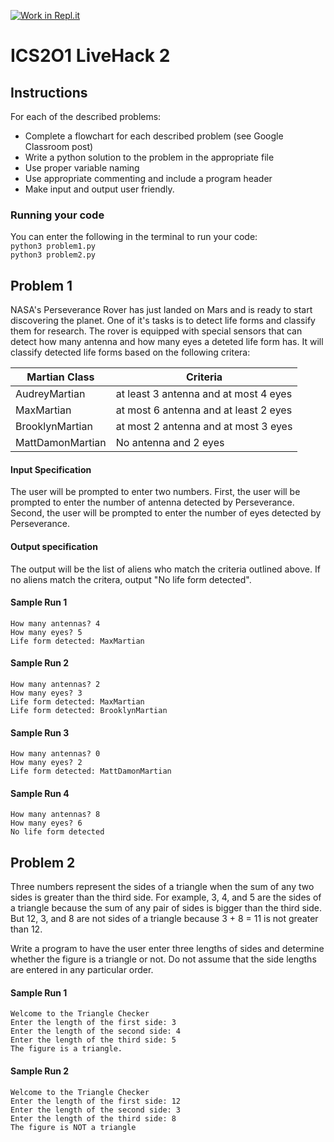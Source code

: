 [![Work in Repl.it](https://classroom.github.com/assets/work-in-replit-14baed9a392b3a25080506f3b7b6d57f295ec2978f6f33ec97e36a161684cbe9.svg)](https://classroom.github.com/online_ide?assignment_repo_id=4191613&assignment_repo_type=AssignmentRepo)
# ICS2O1 LiveHack 2

## Instructions
For each of the described problems:
* Complete a flowchart for each described problem (see Google Classroom post)
* Write a python solution to the problem in the appropriate file
* Use proper variable naming
* Use appropriate commenting and include a program header
* Make input and output user friendly.


### Running your code
You can enter the following in the terminal to run your code:  
`python3 problem1.py`  
`python3 problem2.py`  


## Problem 1
NASA's Perseverance Rover has just landed on Mars and is ready to start discovering the planet. One of it's tasks is to detect life forms and classify them for research.   The rover is equipped with special sensors that can detect how many antenna and how many eyes a deteted life form has.  It will classify detected life forms based on the following critera:

| Martian Class  | Criteria  |
|---|---|
| AudreyMartian  | at least 3 antenna and at most 4 eyes  |
| MaxMartian  | at most 6 antenna and at least 2 eyes  |
| BrooklynMartian  | at most 2 antenna and at most 3 eyes  |
| MattDamonMartian  | No antenna and 2 eyes  |


#### Input Specification
The user will be prompted to enter two numbers. First, the user will be prompted to enter the number of antenna detected by Perseverance. Second, the user will be prompted to enter the number of eyes detected by Perseverance.





#### Output specification
The output will be the list of aliens who match the criteria outlined above. If no aliens match the critera, output "No life form detected".

#### Sample Run 1  
```
How many antennas? 4 
How many eyes? 5 
Life form detected: MaxMartian
```

#### Sample Run 2
```
How many antennas? 2 
How many eyes? 3 
Life form detected: MaxMartian
Life form detected: BrooklynMartian
```

#### Sample Run 3
```
How many antennas? 0 
How many eyes? 2 
Life form detected: MattDamonMartian
```

#### Sample Run 4 
```
How many antennas? 8 
How many eyes? 6 
No life form detected
```

## Problem 2
Three numbers represent the sides of a triangle when the sum of any two sides is greater than the third side. For example, 3, 4, and 5 are the sides of a triangle because the sum of any pair of sides is bigger than the third side. But 12, 3, and 8 are not sides of a triangle because 3 + 8 = 11 is not greater than 12. 

Write a program to have the user enter three lengths of sides and determine whether the figure is a triangle or not. Do not assume that the side lengths are entered in any particular order.

#### Sample Run 1
```
Welcome to the Triangle Checker
Enter the length of the first side: 3
Enter the length of the second side: 4
Enter the length of the third side: 5
The figure is a triangle.
```

#### Sample Run 2  
```
Welcome to the Triangle Checker
Enter the length of the first side: 12
Enter the length of the second side: 3
Enter the length of the third side: 8
The figure is NOT a triangle
```







